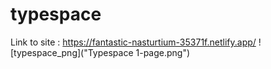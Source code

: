# typespace
Link to site : https://fantastic-nasturtium-35371f.netlify.app/
![typespace_png]("Typespace 1-page.png")
